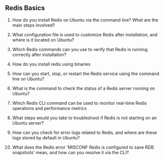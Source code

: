 ## Redis Basics

1. How do you install Redis on Ubuntu via the command line? What are the main steps 
involved?

2. What configuration file is used to customize Redis after installation, and where is it located 
on Ubuntu?

3. Which Redis commands can you use to verify that Redis is running correctly after 
installation?

4. How do you install redis using binaries

4. How can you start, stop, or restart the Redis service using the command line on Ubuntu?

5. What is the command to check the status of a Redis server running on Ubuntu?

6. Which Redis CLI command can be used to monitor real-time Redis operations and 
performance metrics

7. What steps would you take to troubleshoot if Redis is not starting on an Ubuntu server?

8. How can you check for error logs related to Redis, and where are these logs stored by 
default in Ubuntu?

9. What does the Redis error 'MISCONF Redis is configured to save RDB snapshots' mean, 
and how can you resolve it via the CLI?